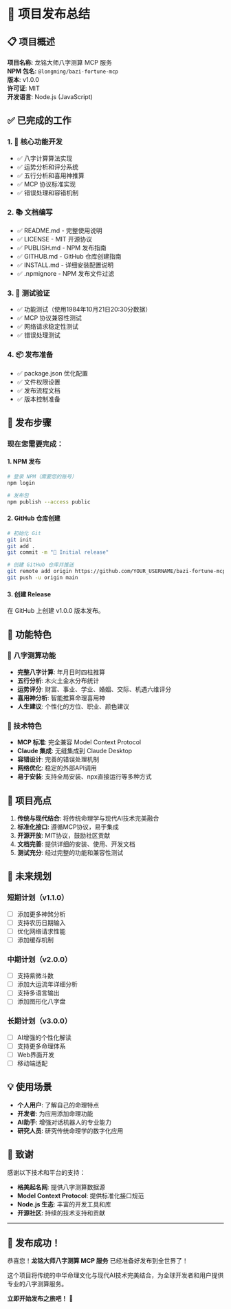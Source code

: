 # 🎉 项目发布总结

## 📋 项目概述

**项目名称**: 龙铭大师八字测算 MCP 服务  
**NPM 包名**: `@longming/bazi-fortune-mcp`  
**版本**: v1.0.0  
**许可证**: MIT  
**开发语言**: Node.js (JavaScript)  

## ✅ 已完成的工作

### 1. 🔧 核心功能开发
- ✅ 八字计算算法实现
- ✅ 运势分析和评分系统
- ✅ 五行分析和喜用神推算
- ✅ MCP 协议标准实现
- ✅ 错误处理和容错机制

### 2. 📚 文档编写
- ✅ README.md - 完整使用说明
- ✅ LICENSE - MIT 开源协议
- ✅ PUBLISH.md - NPM 发布指南
- ✅ GITHUB.md - GitHub 仓库创建指南
- ✅ INSTALL.md - 详细安装配置说明
- ✅ .npmignore - NPM 发布文件过滤

### 3. 🧪 测试验证
- ✅ 功能测试（使用1984年10月21日20:30分数据）
- ✅ MCP 协议兼容性测试
- ✅ 网络请求稳定性测试
- ✅ 错误处理测试

### 4. 📦 发布准备
- ✅ package.json 优化配置
- ✅ 文件权限设置
- ✅ 发布流程文档
- ✅ 版本控制准备

## 🚀 发布步骤

### 现在您需要完成：

#### 1. NPM 发布
```bash
# 登录 NPM（需要您的账号）
npm login

# 发布包
npm publish --access public
```

#### 2. GitHub 仓库创建
```bash
# 初始化 Git
git init
git add .
git commit -m "🎉 Initial release"

# 创建 GitHub 仓库并推送
git remote add origin https://github.com/YOUR_USERNAME/bazi-fortune-mcp.git
git push -u origin main
```

#### 3. 创建 Release
在 GitHub 上创建 v1.0.0 版本发布。

## 🎯 功能特色

### 🔮 八字测算功能
- **完整八字计算**: 年月日时四柱推算
- **五行分析**: 木火土金水分布统计
- **运势评分**: 财富、事业、学业、婚姻、交际、机遇六维评分
- **喜用神分析**: 智能推算命理喜用神
- **人生建议**: 个性化的方位、职业、颜色建议

### 🤖 技术特色
- **MCP 标准**: 完全兼容 Model Context Protocol
- **Claude 集成**: 无缝集成到 Claude Desktop
- **容错设计**: 完善的错误处理机制
- **网络优化**: 稳定的外部API调用
- **易于安装**: 支持全局安装、npx直接运行等多种方式


## 🌟 项目亮点

1. **传统与现代结合**: 将传统命理学与现代AI技术完美融合
2. **标准化接口**: 遵循MCP协议，易于集成
3. **开源开放**: MIT协议，鼓励社区贡献
4. **文档完善**: 提供详细的安装、使用、开发文档
5. **测试充分**: 经过完整的功能和兼容性测试

## 🔮 未来规划

### 短期计划（v1.1.0）
- [ ] 添加更多神煞分析
- [ ] 支持农历日期输入
- [ ] 优化网络请求性能
- [ ] 添加缓存机制

### 中期计划（v2.0.0）
- [ ] 支持紫微斗数
- [ ] 添加大运流年详细分析
- [ ] 支持多语言输出
- [ ] 添加图形化八字盘

### 长期计划（v3.0.0）
- [ ] AI增强的个性化解读
- [ ] 支持更多命理体系
- [ ] Web界面开发
- [ ] 移动端适配

## 💡 使用场景

- **个人用户**: 了解自己的命理特点
- **开发者**: 为应用添加命理功能
- **AI助手**: 增强对话机器人的专业能力
- **研究人员**: 研究传统命理学的数字化应用

## 🙏 致谢

感谢以下技术和平台的支持：
- **格美起名网**: 提供八字测算数据源
- **Model Context Protocol**: 提供标准化接口规范
- **Node.js 生态**: 丰富的开发工具和库
- **开源社区**: 持续的技术支持和贡献

---

## 🎊 发布成功！

恭喜您！**龙铭大师八字测算 MCP 服务** 已经准备好发布到全世界了！

这个项目将传统的中华命理文化与现代AI技术完美结合，为全球开发者和用户提供专业的八字测算服务。

**立即开始发布之旅吧！** 🚀